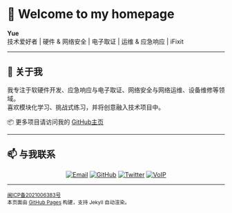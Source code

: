 # 👋 Welcome to my homepage

**Yue**  
技术爱好者 | 硬件 & 网络安全 | 电子取证 | 运维 & 应急响应 | iFixit  

---

## 📝 关于我
我专注于软硬件开发、应急响应与电子取证、网络安全与网络运维、设备维修等领域。  
喜欢模块化学习、挑战式练习，并将创意融入技术项目中。

📦 更多项目请访问我的 [GitHub主页](https://github.com/hiyuey3)

---

## 📫 与我联系
<p align="center">
  <a href="mailto:hi@xyw.cx?subject=来自GitHub的联系"><img src="https://img.shields.io/badge/Email-hi@xyw.cx-blue?logo=gmail&logoColor=white" alt="Email"></a>
  <a href="https://github.com/hiyuey3"><img src="https://img.shields.io/badge/GitHub-hiyuey3-black?logo=github" alt="GitHub"></a>
  <a href="https://twitter.com/Y3Yue"><img src="https://img.shields.io/badge/Twitter-@Y3Yue-1DA1F2?logo=twitter&logoColor=white" alt="Twitter"></a>
  <a href="tel:+19102398036"><img src="https://img.shields.io/badge/Phone-+1_910_239_8036-green?logo=phone&logoColor=white" alt="VoIP"></a>
</p>

---

<sub>
<a href="https://beian.miit.gov.cn/" target="_blank">闽ICP备2021006383号</a><br>
本页面由 <a href="https://pages.github.com/" target="_blank">GitHub Pages</a> 构建，支持 Jekyll 自动渲染。
</sub>
